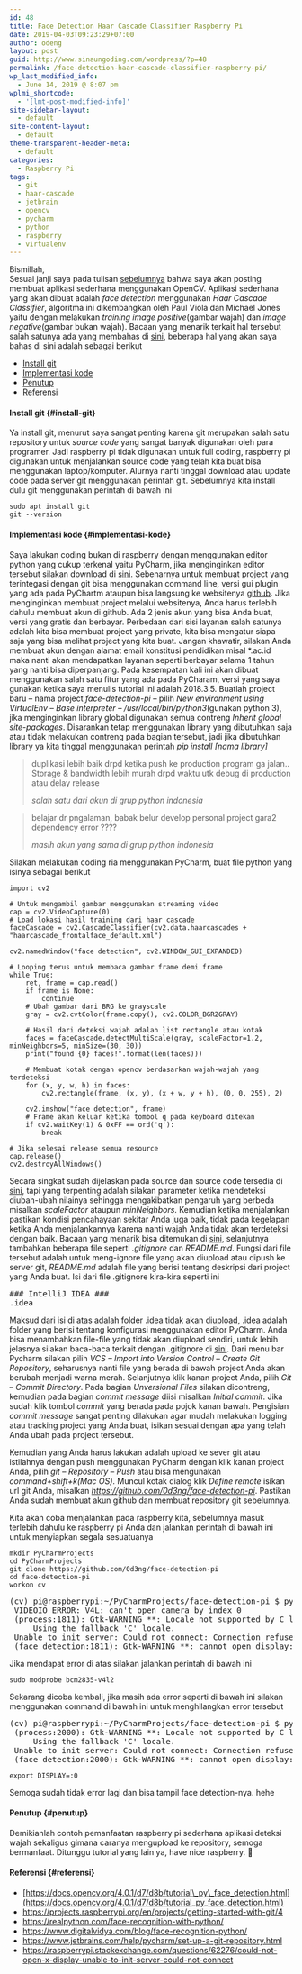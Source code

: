 ```yaml
---
id: 48
title: Face Detection Haar Cascade Classifier Raspberry Pi
date: 2019-04-03T09:23:29+07:00
author: odeng
layout: post
guid: http://www.sinaungoding.com/wordpress/?p=48
permalink: /face-detection-haar-cascade-classifier-raspberry-pi/
wp_last_modified_info:
  - June 14, 2019 @ 8:07 pm
wplmi_shortcode:
  - '[lmt-post-modified-info]'
site-sidebar-layout:
  - default
site-content-layout:
  - default
theme-transparent-header-meta:
  - default
categories:
  - Raspberry Pi
tags:
  - git
  - haar-cascade
  - jetbrain
  - opencv
  - pycharm
  - python
  - raspberry
  - virtualenv
---
```

Bismillah,  
Sesuai janji saya pada tulisan <a rel="noreferrer noopener" aria-label="sebelumnya (opens in a new tab)" href="/install-opencv-raspberry/" target="_blank">sebelumnya</a> bahwa saya akan posting membuat aplikasi sederhana menggunakan OpenCV. Aplikasi sederhana yang akan dibuat adalah _face detection_ menggunakan _Haar Cascade Classifier_, algoritma ini dikembangkan oleh Paul Viola dan Michael Jones yaitu dengan melakukan _training image positive_(gambar wajah) dan _image negative_(gambar bukan wajah). Bacaan yang menarik terkait hal tersebut salah satunya ada yang membahas di <a rel="noreferrer noopener" aria-label="sini (opens in a new tab)" href="https://www.superdatascience.com/blogs/opencv-face-detection" target="_blank">sini</a>, beberapa hal yang akan saya bahas di sini adalah sebagai berikut

  * [Install git](#install-git)
  * [Implementasi kode](#implementasi-kode)
  * [Penutup](#penutup)
  * [Referensi](#referensi)

#### Install git {#install-git}

Ya install git, menurut saya sangat penting karena git merupakan salah satu repository untuk _source code_ yang sangat banyak digunakan oleh para programer. Jadi raspberry pi tidak digunakan untuk full coding, raspberry pi digunakan untuk menjalankan source code yang telah kita buat bisa menggunakan laptop/komputer. Alurnya nanti tinggal download atau update code pada server git menggunakan perintah git. Sebelumnya kita install dulu git menggunakan perintah di bawah ini

<pre class="wp-block-code"><code>sudo apt install git
git --version</code></pre>

#### Implementasi kode {#implementasi-kode}

Saya lakukan coding bukan di raspberry dengan menggunakan editor python yang cukup terkenal yaitu PyCharm, jika menginginkan editor tersebut silakan download di <a rel="noreferrer noopener" aria-label="sini (opens in a new tab)" href="https://www.jetbrains.com/pycharm/download/" target="_blank">sini</a>. Sebenarnya untuk membuat project yang terintegasi dengan git bisa menggunakan command line, versi gui plugin yang ada pada PyChartm ataupun bisa langsung ke websitenya <a rel="noreferrer noopener" aria-label="git (opens in a new tab)" href="https://github.com/" target="_blank">github</a>. Jika menginginkan membuat project melalui websitenya, Anda harus terlebih dahulu membuat akun di github. Ada 2 jenis akun yang bisa Anda buat, versi yang gratis dan berbayar. Perbedaan dari sisi layanan salah satunya adalah kita bisa membuat project yang private, kita bisa mengatur siapa saja yang bisa melihat project yang kita buat. Jangan khawatir, silakan Anda membuat akun dengan alamat email konstitusi pendidikan misal *.ac.id maka nanti akan mendapatkan layanan seperti berbayar selama 1 tahun yang nanti bisa diperpanjang. Pada kesempatan kali ini akan dibuat menggunakan salah satu fitur yang ada pada PyCharam, versi yang saya gunakan ketika saya menulis tutorial ini adalah 2018.3.5. Buatlah project baru &#8211; nama project _face-detection-pi_ &#8211; pilih _New environment using VirtualEnv &#8211; Base interpreter &#8211; /usr/local/bin/python3_(gunakan python 3), jika menginginkan library global digunakan semua contreng _Inherit global site-packages_. Disarankan tetap menggunakan library yang dibutuhkan saja atau tidak melakukan contreng pada bagian tersebut, jadi jika dibutuhkan library ya kita tinggal menggunakan perintah _pip install [nama library]_

<blockquote class="wp-block-quote">
  <p>
    duplikasi lebih baik drpd ketika push ke production program ga jalan..<br /> Storage & bandwidth lebih murah drpd waktu utk debug di production atau delay release
  </p>
  
  <cite>salah satu dari akun di grup python indonesia</cite>
</blockquote>

<blockquote class="wp-block-quote">
  <p>
    belajar dr pngalaman, babak belur develop personal project gara2 dependency error ????
  </p>
  
  <cite>masih akun yang sama di grup python indonesia</cite>
</blockquote>

Silakan melakukan coding ria menggunakan PyCharm, buat file python yang isinya sebagai berikut

<pre class="wp-block-code"><code>import cv2

# Untuk mengambil gambar menggunakan streaming video
cap = cv2.VideoCapture(0)
# Load lokasi hasil training dari haar cascade
faceCascade = cv2.CascadeClassifier(cv2.data.haarcascades + "haarcascade_frontalface_default.xml")

cv2.namedWindow("face detection", cv2.WINDOW_GUI_EXPANDED)

# Looping terus untuk membaca gambar frame demi frame
while True:
    ret, frame = cap.read()
    if frame is None:
        continue
    # Ubah gambar dari BRG ke grayscale
    gray = cv2.cvtColor(frame.copy(), cv2.COLOR_BGR2GRAY)

    # Hasil dari deteksi wajah adalah list rectangle atau kotak
    faces = faceCascade.detectMultiScale(gray, scaleFactor=1.2, minNeighbors=5, minSize=(30, 30))
    print("found {0} faces!".format(len(faces)))

    # Membuat kotak dengan opencv berdasarkan wajah-wajah yang terdeteksi
    for (x, y, w, h) in faces:
        cv2.rectangle(frame, (x, y), (x + w, y + h), (0, 0, 255), 2)

    cv2.imshow("face detection", frame)
    # Frame akan keluar ketika tombol q pada keyboard ditekan
    if cv2.waitKey(1) & 0xFF == ord('q'):
        break

# Jika selesai release semua resource
cap.release()
cv2.destroyAllWindows()</code></pre>

Secara singkat sudah dijelaskan pada source dan source code tersedia di <a href="https://github.com/0d3ng/plate-detection-pi" target="_blank" rel="noreferrer noopener" aria-label="sini (opens in a new tab)">sini</a>, tapi yang terpenting adalah silakan parameter ketika mendeteksi diubah-ubah nilainya sehingga mengakibatkan pengaruh yang berbeda misalkan _scaleFactor_ ataupun _minNeighbors_. Kemudian ketika menjalankan pastikan kondisi pencahayaan sekitar Anda juga baik, tidak pada kegelapan ketika Anda menjalankannya karena nanti wajah Anda tidak akan terdeteksi dengan baik. Bacaan yang menarik bisa ditemukan di <a rel="noreferrer noopener" aria-label="sini (opens in a new tab)" href="https://realpython.com/face-recognition-with-python/" target="_blank">sini</a>, selanjutnya tambahkan beberapa file seperti _.gitignore_ dan _README.md_. Fungsi dari file tersebut adalah untuk meng-ignore file yang akan diupload atau dipush ke server git, _README.md_ adalah file yang berisi tentang deskripsi dari project yang Anda buat. Isi dari file .gitignore kira-kira seperti ini

<pre class="wp-block-preformatted">### IntelliJ IDEA ###<br />.idea</pre>

Maksud dari isi di atas adalah folder .idea tidak akan diupload, .idea adalah folder yang berisi tentang konfigurasi menggunakan editor PyCharm. Anda bisa menambahkan file-file yang tidak akan diupload sendiri, untuk lebih jelasnya silakan baca-baca terkait dengan .gitignore di <a rel="noreferrer noopener" aria-label="sini (opens in a new tab)" href="https://git-scm.com/docs/gitignore" target="_blank">sini</a>. Dari menu bar Pycharm silakan pilih _VCS &#8211; Import into Version Control &#8211; Create Git Repository_, seharusnya nanti file yang berada di bawah project Anda akan berubah menjadi warna merah. Selanjutnya klik kanan project Anda, pilih _Git &#8211; Commit Directory_. Pada bagian _Unversional Files_ silakan dicontreng, kemudian pada bagian _commit message_ diisi misalkan _Initial commit_. Jika sudah klik tombol _commit_ yang berada pada pojok kanan bawah. Pengisian _commit message_ sangat penting dilakukan agar mudah melakukan logging atau tracking project yang Anda buat, isikan sesuai dengan apa yang telah Anda ubah pada project tersebut.

Kemudian yang Anda harus lakukan adalah upload ke sever git atau istilahnya dengan push menggunakan PyCharm dengan klik kanan project Anda, pilih _git &#8211; Repository &#8211; Push_ atau bisa mengunakan _command+shift+k(Mac OS)_. Muncul kotak dialog klik _Define remote_ isikan url git Anda, misalkan _https://github.com/0d3ng/face-detection-pi_. Pastikan Anda sudah membuat akun github dan membuat repository git sebelumnya.

Kita akan coba menjalankan pada raspberry kita, sebelumnya masuk terlebih dahulu ke raspberry pi Anda dan jalankan perintah di bawah ini untuk menyiapkan segala sesuatuanya

<pre class="wp-block-code"><code>mkdir PyCharmProjects
cd PyCharmProjects
git clone https://github.com/0d3ng/face-detection-pi
cd face-detection-pi
workon cv</code></pre>

<pre class="wp-block-preformatted">(cv) pi@raspberrypi:~/PyCharmProjects/face-detection-pi $ python face-detection.py<br /> VIDEOIO ERROR: V4L: can't open camera by index 0<br /> (process:1811): Gtk-WARNING **: Locale not supported by C library.<br />     Using the fallback 'C' locale.<br /> Unable to init server: Could not connect: Connection refused<br /> (face detection:1811): Gtk-WARNING **: cannot open display: localhost:10.0</pre>

Jika mendapat error di atas silakan jalankan perintah di bawah ini

<pre class="wp-block-code"><code>sudo modprobe bcm2835-v4l2</code></pre>

Sekarang dicoba kembali, jika masih ada error seperti di bawah ini silakan menggunakan command di bawah ini untuk menghilangkan error tersebut

<pre class="wp-block-preformatted">(cv) pi@raspberrypi:~/PyCharmProjects/face-detection-pi $ python face-detection.py<br /> (process:2000): Gtk-WARNING **: Locale not supported by C library.<br />     Using the fallback 'C' locale.<br /> Unable to init server: Could not connect: Connection refused<br /> (face detection:2000): Gtk-WARNING **: cannot open display: 192.168.8.100:0</pre>

<pre class="wp-block-code"><code>export DISPLAY=:0</code></pre>

Semoga sudah tidak error lagi dan bisa tampil face detection-nya. hehe

#### Penutup {#penutup}

Demikianlah contoh pemanfaatan raspberry pi sederhana aplikasi deteksi wajah sekaligus gimana caranya mengupload ke repository, semoga bermanfaat. Ditunggu tutorial yang lain ya, have nice raspberry. 🙂

#### Referensi {#referensi}

  * [https://docs.opencv.org/4.0.1/d7/d8b/tutorial\_py\_face_detection.html](https://docs.opencv.org/4.0.1/d7/d8b/tutorial_py_face_detection.html)
  * <https://projects.raspberrypi.org/en/projects/getting-started-with-git/4>
  * <https://realpython.com/face-recognition-with-python/>
  * <https://www.digitalvidya.com/blog/face-recognition-python/>
  * <https://www.jetbrains.com/help/pycharm/set-up-a-git-repository.html>
  * <https://raspberrypi.stackexchange.com/questions/62276/could-not-open-x-display-unable-to-init-server-could-not-connect>